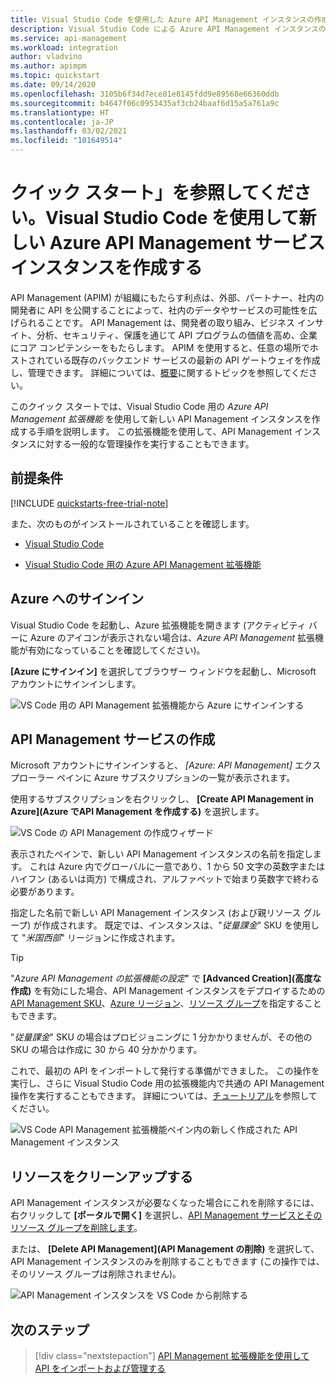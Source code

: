 ```yaml
---
title: Visual Studio Code を使用した Azure API Management インスタンスの作成 | Microsoft Docs
description: Visual Studio Code による Azure API Management インスタンスの作成。
ms.service: api-management
ms.workload: integration
author: vladvino
ms.author: apimpm
ms.topic: quickstart
ms.date: 09/14/2020
ms.openlocfilehash: 3105b6f34d7ece81e8145fdd9e89568e66360ddb
ms.sourcegitcommit: b4647f06c0953435af3cb24baaf6d15a5a761a9c
ms.translationtype: HT
ms.contentlocale: ja-JP
ms.lasthandoff: 03/02/2021
ms.locfileid: "101649514"
---
```

# <a name="quickstart-create-a-new-azure-api-management-service-instance-using-visual-studio-code"></a>クイック スタート」を参照してください。Visual Studio Code を使用して新しい Azure API Management サービス インスタンスを作成する

API Management (APIM) が組織にもたらす利点は、外部、パートナー、社内の開発者に API を公開することによって、社内のデータやサービスの可能性を広げられることです。 API Management は、開発者の取り組み、ビジネス インサイト、分析、セキュリティ、保護を通じて API プログラムの価値を高め、企業にコア コンピテンシーをもたらします。 APIM を使用すると、任意の場所でホストされている既存のバックエンド サービスの最新の API ゲートウェイを作成し、管理できます。 詳細については、[概要](api-management-key-concepts.md)に関するトピックを参照してください。

このクイック スタートでは、Visual Studio Code 用の *Azure API Management 拡張機能* を使用して新しい API Management インスタンスを作成する手順を説明します。 この拡張機能を使用して、API Management インスタンスに対する一般的な管理操作を実行することもできます。

## <a name="prerequisites"></a>前提条件

[!INCLUDE [quickstarts-free-trial-note](../../includes/quickstarts-free-trial-note.md)]

また、次のものがインストールされていることを確認します。

- [Visual Studio Code](https://code.visualstudio.com/)

- [Visual Studio Code 用の Azure API Management 拡張機能](https://marketplace.visualstudio.com/items?itemName=ms-azuretools.vscode-apimanagement&ssr=false#overview)

## <a name="sign-in-to-azure"></a>Azure へのサインイン

Visual Studio Code を起動し、Azure 拡張機能を開きます (アクティビティ バーに Azure のアイコンが表示されない場合は、*Azure API Management* 拡張機能が有効になっていることを確認してください)。

**[Azure にサインイン]** を選択してブラウザー ウィンドウを起動し、Microsoft アカウントにサインインします。

![VS Code 用の API Management 拡張機能から Azure にサインインする](./media/vscode-create-service-instance/vscode-apim-login.png)

## <a name="create-an-api-management-service"></a>API Management サービスの作成

Microsoft アカウントにサインインすると、 *[Azure: API Management]* エクスプローラー ペインに Azure サブスクリプションの一覧が表示されます。

使用するサブスクリプションを右クリックし、 **[Create API Management in Azure]\(Azure でAPI Management を作成する\)** を選択します。

![VS Code の API Management の作成ウィザード](./media/vscode-create-service-instance/vscode-apim-create.png)

表示されたペインで、新しい API Management インスタンスの名前を指定します。 これは Azure 内でグローバルに一意であり、1 から 50 文字の英数字またはハイフン (あるいは両方) で構成され、アルファベットで始まり英数字で終わる必要があります。

指定した名前で新しい API Management インスタンス (および親リソース グループ) が作成されます。 既定では、インスタンスは、"*従量課金*" SKU を使用して "*米国西部*" リージョンに作成されます。

> [!TIP]
> "*Azure API Management の拡張機能の設定*" で **[Advanced Creation]\(高度な作成\)** を有効にした場合、API Management インスタンスをデプロイするための [API Management SKU](https://azure.microsoft.com/pricing/details/api-management/)、[Azure リージョン](https://status.azure.com/en-us/status)、[リソース グループ](../azure-resource-manager/management/overview.md)を指定することもできます。
>
> "*従量課金*" SKU の場合はプロビジョニングに 1 分かかりませんが、その他の SKU の場合は作成に 30 から 40 分かかります。

これで、最初の API をインポートして発行する準備ができました。 この操作を実行し、さらに Visual Studio Code 用の拡張機能内で共通の API Management 操作を実行することもできます。 詳細については、[チュートリアル](visual-studio-code-tutorial.md)を参照してください。

![VS Code API Management 拡張機能ペイン内の新しく作成された API Management インスタンス](./media/vscode-create-service-instance/vscode-apim-instance.png)

## <a name="clean-up-resources"></a>リソースをクリーンアップする

API Management インスタンスが必要なくなった場合にこれを削除するには、右クリックして **[ポータルで開く]** を選択し、[API Management サービスとそのリソース グループを削除します](get-started-create-service-instance.md#clean-up-resources)。

または、 **[Delete API Management]\(API Management の削除\)** を選択して、API Management インスタンスのみを削除することもできます (この操作では、そのリソース グループは削除されません)。

![API Management インスタンスを VS Code から削除する](./media/vscode-create-service-instance/vscode-apim-delete.png)

## <a name="next-steps"></a>次のステップ

> [!div class="nextstepaction"]
> [API Management 拡張機能を使用して API をインポートおよび管理する](visual-studio-code-tutorial.md)
